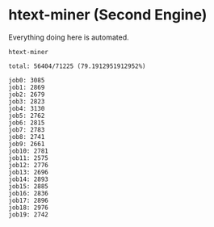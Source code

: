 # htext-miner (Second Engine)

Everything doing here is automated.

```
htext-miner

total: 56404/71225 (79.1912951912952%)

job0: 3085
job1: 2869
job2: 2679
job3: 2823
job4: 3130
job5: 2762
job6: 2815
job7: 2783
job8: 2741
job9: 2661
job10: 2781
job11: 2575
job12: 2776
job13: 2696
job14: 2893
job15: 2885
job16: 2836
job17: 2896
job18: 2976
job19: 2742
```